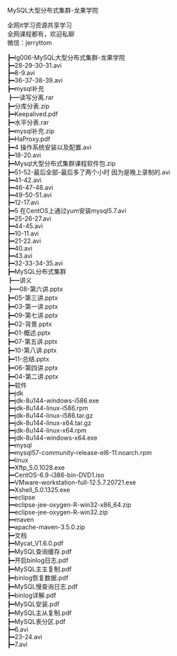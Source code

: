 MySQL大型分布式集群-龙果学院

全网it学习资源共享学习<br>全网课程都有，欢迎私聊<br>微信：jerryttom<br>

┣━lg006-MySQL大型分布式集群-龙果学院<br> ┣━28-29-30-31.avi<br> ┣━8-9.avi<br> ┣━36-37-38-39.avi<br> ┣━mysql补充<br> ┣━读写分离.rar<br> ┣━分库分表.zip<br> ┣━Keepalived.pdf<br> ┣━水平分表.rar<br> ┣━mysql补充.zip<br> ┣━HaProxy.pdf<br> ┣━4 操作系统安装以及配置.avi<br> ┣━18-20.avi<br> ┣━Mysql大型分布式集群课程软件包.zip<br> ┣━51-52-最后全部-最后多了两个小时 因为是晚上录制的.avi<br> ┣━41-42.avi<br> ┣━46-47-48.avi<br> ┣━49-50-51.avi<br> ┣━12-17.avi<br> ┣━5 在CentOS上通过yum安装mysql5.7.avi<br> ┣━25-26-27.avi<br> ┣━44-45.avi<br> ┣━10-11.avi<br> ┣━21-22.avi<br> ┣━40.avi<br> ┣━43.avi<br> ┣━32-33-34-35.avi<br> ┣━MySQL分布式集群<br> ┣━讲义<br> ┣━08-第六讲.pptx<br> ┣━05-第三讲.pptx<br> ┣━03-第一讲.pptx<br> ┣━09-第七讲.pptx<br> ┣━02-背景.pptx<br> ┣━01-概述.pptx<br> ┣━07-第五讲.pptx<br> ┣━10-第八讲.pptx<br> ┣━11-总结.pptx<br> ┣━06-第四讲.pptx<br> ┣━04-第二讲.pptx<br> ┣━软件<br> ┣━jdk<br> ┣━jdk-8u144-windows-i586.exe<br> ┣━jdk-8u144-linux-i586.rpm<br> ┣━jdk-8u144-linux-i586.tar.gz<br> ┣━jdk-8u144-linux-x64.tar.gz<br> ┣━jdk-8u144-linux-x64.rpm<br> ┣━jdk-8u144-windows-x64.exe<br> ┣━mysql<br> ┣━mysql57-community-release-el6-11.noarch.rpm<br> ┣━linux<br> ┣━Xftp_5.0.1028.exe<br> ┣━CentOS-6.9-i386-bin-DVD1.iso<br> ┣━VMware-workstation-full-12.5.7.20721.exe<br> ┣━Xshell_5.0.1325.exe<br> ┣━eclipse<br> ┣━eclipse-jee-oxygen-R-win32-x86_64.zip<br> ┣━eclipse-jee-oxygen-R-win32.zip<br> ┣━maven<br> ┣━apache-maven-3.5.0.zip<br> ┣━文档<br> ┣━Mycat_V1.6.0.pdf<br> ┣━MySQL查询缓存.pdf<br> ┣━开启binlog日志.pdf<br> ┣━MySQL主主复制.pdf<br> ┣━binlog恢复数据.pdf<br> ┣━MySQL慢查询日志.pdf<br> ┣━binlog详解.pdf<br> ┣━MySQL安装.pdf<br> ┣━MySQL主从复制.pdf<br> ┣━MySQL表分区.pdf<br> ┣━6.avi<br> ┣━23-24.avi<br> ┣━7.avi